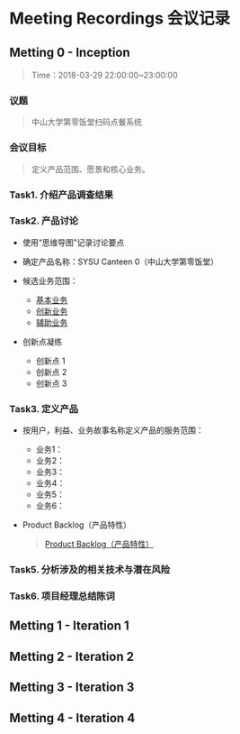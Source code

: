 # Meeting Recordings 会议记录

## Metting 0 - Inception

> Time：2018-03-29 22:00:00~23:00:00

### 议题

> 中山大学第零饭堂扫码点餐系统

### 会议目标

> 定义产品范围、愿景和核心业务。

### Task1. 介绍产品调查结果

### Task2. 产品讨论

+ 使用“思维导图”记录讨论要点

+ 确定产品名称：SYSU Canteen 0（中山大学第零饭堂）

+ 候选业务范围：
  + [基本业务](https://github.com/dtosaad/documents/blob/master/product_requirements.md#基本业务)
  + [创新业务](https://github.com/dtosaad/documents/blob/master/product_requirements.md#创新业务)
  + [辅助业务](https://github.com/dtosaad/documents/blob/master/product_requirements.md#辅助业务)

+ 创新点凝练
  + 创新点 1
  + 创新点 2
  + 创新点 3

### Task3. 定义产品

+ 按用户，利益、业务故事名称定义产品的服务范围：
  + 业务1：
  + 业务2：
  + 业务3：
  + 业务4：
  + 业务5：
  + 业务6：

+ Product Backlog（产品特性）
  > [Product Backlog（产品特性）](https://github.com/dtosaad/documents/blob/master/documents/product_backlogs.md)

### Task5. 分析涉及的相关技术与潜在风险

### Task6. 项目经理总结陈词

## Metting 1 - Iteration 1

## Metting 2 - Iteration 2

## Metting 3 - Iteration 3

## Metting 4 - Iteration 4

